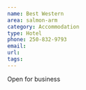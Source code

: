 ```yaml
---
name: Best Western
area: salmon-arm
category: Accommodation
type: Hotel
phone: 250-832-9793
email: 
url: 
tags:
---
```


Open for business